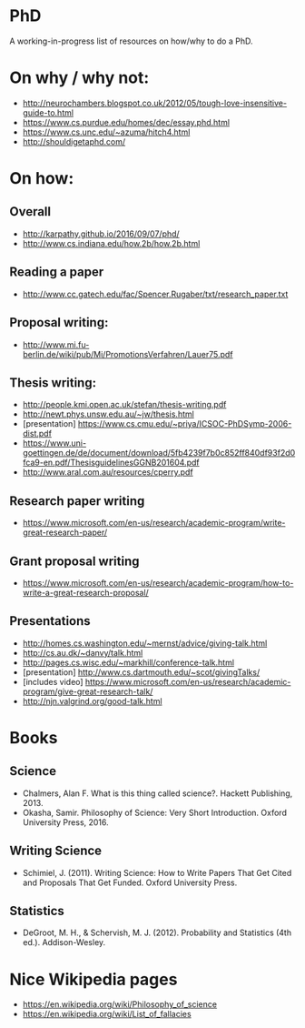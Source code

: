 # PhD
A working-in-progress list of resources on how/why to do a PhD. 

# On why / why not:
* http://neurochambers.blogspot.co.uk/2012/05/tough-love-insensitive-guide-to.html
* https://www.cs.purdue.edu/homes/dec/essay.phd.html
* https://www.cs.unc.edu/~azuma/hitch4.html
* http://shouldigetaphd.com/

# On how:
## Overall 
* http://karpathy.github.io/2016/09/07/phd/
* http://www.cs.indiana.edu/how.2b/how.2b.html

## Reading a paper
* http://www.cc.gatech.edu/fac/Spencer.Rugaber/txt/research_paper.txt

## Proposal writing:
* http://www.mi.fu-berlin.de/wiki/pub/Mi/PromotionsVerfahren/Lauer75.pdf

## Thesis writing:
* http://people.kmi.open.ac.uk/stefan/thesis-writing.pdf
* http://newt.phys.unsw.edu.au/~jw/thesis.html
* [presentation] https://www.cs.cmu.edu/~priya/ICSOC-PhDSymp-2006-dist.pdf
* https://www.uni-goettingen.de/de/document/download/5fb4239f7b0c852ff840df93f2d0fca9-en.pdf/ThesisguidelinesGGNB201604.pdf
* http://www.aral.com.au/resources/cperry.pdf

## Research paper writing 
* https://www.microsoft.com/en-us/research/academic-program/write-great-research-paper/

## Grant proposal writing
* https://www.microsoft.com/en-us/research/academic-program/how-to-write-a-great-research-proposal/

## Presentations
* http://homes.cs.washington.edu/~mernst/advice/giving-talk.html
* http://cs.au.dk/~danvy/talk.html
* http://pages.cs.wisc.edu/~markhill/conference-talk.html
* [presentation] http://www.cs.dartmouth.edu/~scot/givingTalks/
* [includes video] https://www.microsoft.com/en-us/research/academic-program/give-great-research-talk/
* http://njn.valgrind.org/good-talk.html

# Books
## Science 
* Chalmers, Alan F. What is this thing called science?. Hackett Publishing, 2013.
* Okasha, Samir. Philosophy of Science: Very Short Introduction. Oxford University Press, 2016.

## Writing Science
* Schimiel, J. (2011). Writing Science: How to Write Papers That Get Cited and Proposals That Get Funded. Oxford University Press. 

## Statistics
* DeGroot, M. H., & Schervish, M. J. (2012). Probability and Statistics (4th ed.). Addison-Wesley.

# Nice Wikipedia pages
* https://en.wikipedia.org/wiki/Philosophy_of_science
* https://en.wikipedia.org/wiki/List_of_fallacies
